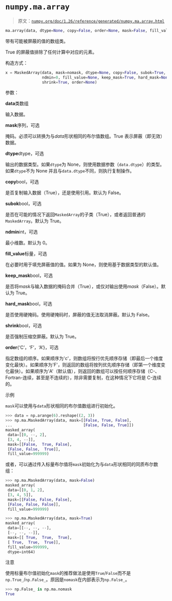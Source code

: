 # `numpy.ma.array`

> 原文：[`numpy.org/doc/1.26/reference/generated/numpy.ma.array.html`](https://numpy.org/doc/1.26/reference/generated/numpy.ma.array.html)

```py
ma.array(data, dtype=None, copy=False, order=None, mask=False, fill_value=None, keep_mask=True, hard_mask=False, shrink=True, subok=True, ndmin=0)
```

带有可能被屏蔽的值的数组类。

True 的屏蔽值排除了任何计算中对应的元素。

构造方式：

```py
x = MaskedArray(data, mask=nomask, dtype=None, copy=False, subok=True,
                ndmin=0, fill_value=None, keep_mask=True, hard_mask=None,
                shrink=True, order=None) 
```

参数：

**data**类数组

输入数据。

**mask**序列，可选

掩码。必须可以转换为与*data*形状相同的布尔值数组。True 表示屏蔽（即无效）数据。

**dtype**dtype，可选

输出的数据类型。如果`dtype`为 None，则使用数据参数（`data.dtype`）的类型。如果`dtype`不为 None 并且与`data.dtype`不同，则执行复制操作。

**copy**bool，可选

是否复制输入数据（True），还是使用引用。默认为 False。

**subok**bool，可选

是否在可能的情况下返回`MaskedArray`的子类（True），或者返回普通的`MaskedArray`。默认为 True。

**ndmin**int，可选

最小维数。默认为 0。

**fill_value**标量，可选

在必要时用于填充屏蔽值的值。如果为 None，则使用基于数据类型的默认值。

**keep_mask**bool，可选

是否将*mask*与输入数据的掩码合并（True），或仅对输出使用*mask*（False）。默认为 True。

**hard_mask**bool，可选

是否使用硬掩码。使用硬掩码时，屏蔽的值无法取消屏蔽。默认为 False。

**shrink**bool，可选

是否强制压缩空屏蔽。默认为 True。

**order**{‘C’，‘F’，‘A’}，可选

指定数组的顺序。如果顺序为'c'，则数组将按行优先顺序存储（即最后一个维度变化最快）。如果顺序为'F'，则返回的数组将按列优先顺序存储（即第一个维度变化最快）。如果顺序为'A'（默认值），则返回的数组可以按任何顺序存储（C-、Fortran-连续，甚至是不连续的），除非需要复制，在这种情况下它将是 C-连续的。

示例

`mask`可以使用与`data`形状相同的布尔值数组进行初始化。

```py
>>> data = np.arange(6).reshape((2, 3))
>>> np.ma.MaskedArray(data, mask=[[False, True, False],
...                               [False, False, True]])
masked_array(
 data=[[0, --, 2],
 [3, 4, --]],
 mask=[[False,  True, False],
 [False, False,  True]],
 fill_value=999999) 
```

或者，可以通过传入标量布尔值将`mask`初始化为与`data`形状相同的同质布尔数组：

```py
>>> np.ma.MaskedArray(data, mask=False)
masked_array(
 data=[[0, 1, 2],
 [3, 4, 5]],
 mask=[[False, False, False],
 [False, False, False]],
 fill_value=999999) 
```

```py
>>> np.ma.MaskedArray(data, mask=True)
masked_array(
 data=[[--, --, --],
 [--, --, --]],
 mask=[[ True,  True,  True],
 [ True,  True,  True]],
 fill_value=999999,
 dtype=int64) 
```

注意

使用标量布尔值初始化`mask`的推荐做法是使用`True`/`False`而不是`np.True_`/`np.False_`。原因是`nomask`在内部表示为`np.False_`。

```py
>>> np.False_ is np.ma.nomask
True 
```
